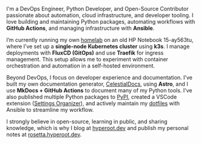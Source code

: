 I'm a DevOps Engineer, Python Developer, and Open-Source Contributor passionate about automation, cloud infrastructure, and developer tooling. I love building and maintaining Python packages, automating workflows with **GitHub Actions**, and managing infrastructure with **Ansible**.

I’m currently running my own [homelab](https://homelab.hyperoot.dev/) on an old HP Notebook 15-ay563tu, where I’ve set up a **single-node Kubernetes cluster** using **k3s**. I manage deployments with **FluxCD (GitOps)** and use **Traefik** for ingress management. This setup allows me to experiment with container orchestration and automation in a self-hosted environment.

Beyond DevOps, I focus on developer experience and documentation. I’ve built my own documentation generator, [CelestialDocs](https://celestialdocs.hyperoot.dev/), using **Astro**, and I use **MkDocs + GitHub Actions** to document many of my Python tools. I’ve also published multiple Python packages to [PyPI](https://pypi.org/user/HYP3R00T/), created a VSCode extension ([Settings Organizer](https://marketplace.visualstudio.com/items?itemName=hyperoot.settings-organizer)), and actively maintain my [dotfiles](https://dotfiles.hyperoot.dev/) with Ansible to streamline my workflow.

I strongly believe in open-source, learning in public, and sharing knowledge, which is why I blog at [hyperoot.dev](https://hyperoot.dev) and publish my personal notes at [rosetta.hyperoot.dev](https://rosetta.hyperoot.dev).
